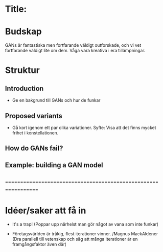 # Title: 

# Budskap
GANs är fantastiska men fortfarande väldigt outforskade, och vi vet fortfarande väldigt lite om dem. Våga vara kreativa i era tillämpningar.

# Struktur

## Introduction
- Ge en bakgrund till GANs och hur de funkar

## Proposed variants
- Gå kort igenom ett par olika variationer.
Syfte: Visa att det finns mycket frihet i konstellationen.

## How do GANs fail?

## Example: building a GAN model

## --------------------------------------------------------------

# Idéer/saker att få in
- It's a trap! (Poppar upp närhelst man gör något av vana som inte funkar)

- Företagsvärlden är tråkig, flest iterationer vinner. /Magnus MackAldener (Dra parallell till vetenskap och säg att många iterationer är en framgångsfaktor även där)


